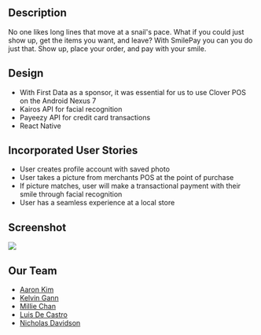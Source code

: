 <h2>Description</h2>
No one likes long lines that move at a snail's pace. What if you could just show up, get the items you want, and leave? With SmilePay you can you do just that. Show up, place your order, and pay with your smile.

<h2>Design</h2>
<ul>
<li>With First Data as a sponsor, it was essential for us to use Clover POS on the Android Nexus 7</li>
<li>Kairos API for facial recognition</li>
<li>Payeezy API for credit card transactions</li>
<li>React Native</li>
</ul>


<h2>Incorporated User Stories</h2>
<ul>
<li>User creates profile account with saved photo</li>
<li>User takes a picture from merchants POS at the point of purchase</li>
<li>If picture matches, user will make a transactional payment with their smile through facial recognition</li>
<li>User has a seamless experience at a local store</li>
</ul>

<h2>Screenshot</h2>
<img src="http://hackathon.io.s3.amazonaws.com/screenshots/images/000/003/202/original/Screen_Shot_2016-10-23_at_8.48.33_AM.png?1477237782">




<h2>Our Team</h2>
<ul>
  <li><a href="www.github.com/aaronkim5">Aaron Kim</li>
  <li><a href="www.github.com/klvngnn">Kelvin Gann</li>
  <li><a href="www.github.com/milliechan">Millie Chan</li>
  <li><a href="www.github.com/holixsf">Luis De Castro</li>
  <li><a href="www.github.com/ndavisonsf">Nicholas Davidson</li>
</ul>
